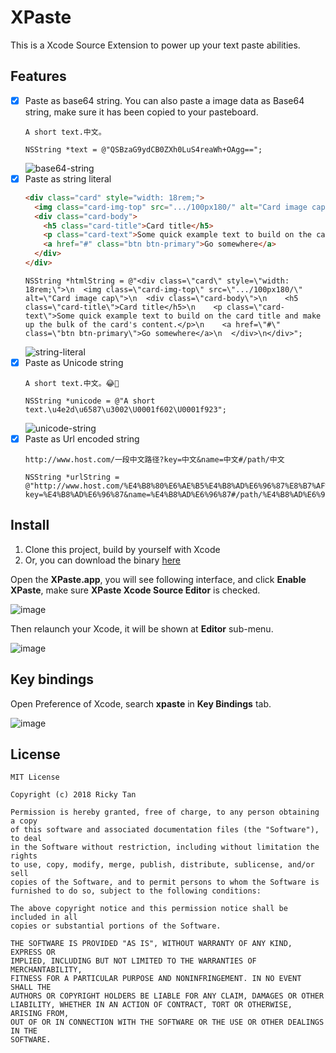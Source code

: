 # XPaste
This is a Xcode Source Extension to power up your text paste abilities.

## Features
- [x] Paste as base64 string. You can also paste a image data as Base64 string, make sure it has been copied to your pasteboard.
  ```text
  A short text.中文。
  ```
  ```objc
  NSString *text = @"QSBzaG9ydCB0ZXh0LuS4reaWh+OAgg==";
  ```
  ![base64-string](https://user-images.githubusercontent.com/1250207/46783725-f1f7c680-cd5d-11e8-917e-994f9b36518a.gif)
- [x] Paste as string literal
  ```html
  <div class="card" style="width: 18rem;">
    <img class="card-img-top" src=".../100px180/" alt="Card image cap">
    <div class="card-body">
      <h5 class="card-title">Card title</h5>
      <p class="card-text">Some quick example text to build on the card title and make up the bulk of the card's content.</p>
      <a href="#" class="btn btn-primary">Go somewhere</a>
    </div>
  </div>
  ```
  ```objc
  NSString *htmlString = @"<div class=\"card\" style=\"width: 18rem;\">\n  <img class=\"card-img-top\" src=\".../100px180/\" alt=\"Card image cap\">\n  <div class=\"card-body\">\n    <h5 class=\"card-title\">Card title</h5>\n    <p class=\"card-text\">Some quick example text to build on the card title and make up the bulk of the card's content.</p>\n    <a href=\"#\" class=\"btn btn-primary\">Go somewhere</a>\n  </div>\n</div>";
  ```
  ![string-literal](https://user-images.githubusercontent.com/1250207/46783558-4a7a9400-cd5d-11e8-80dc-65c2c12f48b1.gif)
- [x] Paste as Unicode string
  ```text
  A short text.中文。😂🤣
  ```
  ```objc
  NSString *unicode = @"A short text.\u4e2d\u6587\u3002\U0001f602\U0001f923";
  ```
  ![unicode-string](https://user-images.githubusercontent.com/1250207/46783817-413df700-cd5e-11e8-9b86-2ad527920089.gif)
- [x] Paste as Url encoded string
  ```text
  http://www.host.com/一段中文路径?key=中文&name=中文#/path/中文
  ```
  ```objc
  NSString *urlString = @"http://www.host.com/%E4%B8%80%E6%AE%B5%E4%B8%AD%E6%96%87%E8%B7%AF%E5%BE%84?key=%E4%B8%AD%E6%96%87&name=%E4%B8%AD%E6%96%87#/path/%E4%B8%AD%E6%96%87";
  ```
  
## Install
1. Clone this project, build by yourself with Xcode
2. Or, you can download the binary [here](https://github.com/rickytan/XPaste/releases/download/v1.1/XPaste.app.zip)

Open the **XPaste.app**, you will see following interface, and click **Enable XPaste**, make sure **XPaste Xcode Source Editor** is checked.

![image](https://user-images.githubusercontent.com/1250207/46783018-2cac2f80-cd5b-11e8-9fda-c97126a8167e.png)

Then relaunch your Xcode, it will be shown at **Editor** sub-menu.

![image](https://user-images.githubusercontent.com/1250207/46782854-75171d80-cd5a-11e8-97e1-e9c3023c26c1.png)

## Key bindings
Open Preference of Xcode, search **xpaste** in **Key Bindings** tab.

![image](https://user-images.githubusercontent.com/1250207/46782797-3e410780-cd5a-11e8-84eb-80cd3b28e514.png)

## License
```
MIT License

Copyright (c) 2018 Ricky Tan

Permission is hereby granted, free of charge, to any person obtaining a copy
of this software and associated documentation files (the "Software"), to deal
in the Software without restriction, including without limitation the rights
to use, copy, modify, merge, publish, distribute, sublicense, and/or sell
copies of the Software, and to permit persons to whom the Software is
furnished to do so, subject to the following conditions:

The above copyright notice and this permission notice shall be included in all
copies or substantial portions of the Software.

THE SOFTWARE IS PROVIDED "AS IS", WITHOUT WARRANTY OF ANY KIND, EXPRESS OR
IMPLIED, INCLUDING BUT NOT LIMITED TO THE WARRANTIES OF MERCHANTABILITY,
FITNESS FOR A PARTICULAR PURPOSE AND NONINFRINGEMENT. IN NO EVENT SHALL THE
AUTHORS OR COPYRIGHT HOLDERS BE LIABLE FOR ANY CLAIM, DAMAGES OR OTHER
LIABILITY, WHETHER IN AN ACTION OF CONTRACT, TORT OR OTHERWISE, ARISING FROM,
OUT OF OR IN CONNECTION WITH THE SOFTWARE OR THE USE OR OTHER DEALINGS IN THE
SOFTWARE.
```

